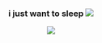 <div align="center">
  
  ### i just want to sleep ![](https://files.catbox.moe/p7e3ub.gif)

  ![](https://files.catbox.moe/za5zhe.gif)
</div>
